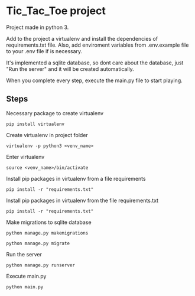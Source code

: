 # Tic_Tac_Toe project
Project made in python 3.

Add to the project a virtualenv and install the dependencies of requirements.txt file. Also, add enviroment variables from .env.example file to your .env file if is necessary.

It's implemented a sqlite database, so dont care about the database, just "Run the server" and it will be created automatically.

When you complete every step, execute the main.py file to start playing.

## Steps

Necessary package to create virtualenv
```
pip install virtualenv
```
Create virtualenv in project folder
```
virtualenv -p python3 <venv_name>
```
Enter virtualenv
```
source <venv_name>/bin/activate
```
Install pip packages in virtualenv from a file requirements
```
pip install -r "requirements.txt"
```

Install pip packages in virtualenv from the file requirements.txt
```
pip install -r "requirements.txt"
```
Make migrations to sqlite database
```
python manage.py makemigrations
```
```
python manage.py migrate
```
Run the server
```
python manage.py runserver
```
Execute main.py
```
python main.py
```
